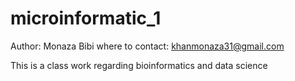 # microinformatic_1
Author: Monaza Bibi
where to contact: khanmonaza31@gmail.com

This is a class work regarding bioinformatics and data science 
